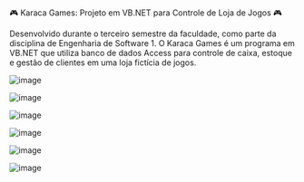 🎮 Karaca Games: Projeto em VB.NET para Controle de Loja de Jogos 🎮

Desenvolvido durante o terceiro semestre da faculdade, como parte da disciplina de Engenharia de Software 1. O Karaca Games é um programa em VB.NET que utiliza banco de dados Access para controle de caixa, estoque e gestão de clientes em uma loja fictícia de jogos.


![image](https://github.com/rafaellohan/Karaca-Games/assets/49291642/2a165f90-c97a-41fa-9aa8-2f53cac851ea)

![image](https://github.com/rafaellohan/Karaca-Games/assets/49291642/592fc71c-51e2-46ec-a74f-c9d417507948)

![image](https://github.com/rafaellohan/Karaca-Games/assets/49291642/249b61fe-aeaa-4150-b9bd-bac80a616346)

![image](https://github.com/rafaellohan/Karaca-Games/assets/49291642/9c33bb47-7030-4b74-a388-fd93497ab0d3)

![image](https://github.com/rafaellohan/Karaca-Games/assets/49291642/1ce003f2-c820-418c-8f59-10cb4f48aaca)

![image](https://github.com/rafaellohan/Karaca-Games/assets/49291642/6a12eec1-a8ec-464f-a7c0-f9757a9f2ed5)
